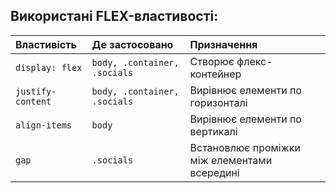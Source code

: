
## Використані FLEX-властивості:

| Властивість | Де застосовано     | Призначення                |
| :-------- | :------- | :------------------------- |
| `display: flex` | `body, .container, .socials` | Створює флекс-контейнер |
| `justify-content` | `body, .container, .socials` | Вирівнює елементи по горизонталі |
| `align-items` | `body` | Вирівнює елементи по вертикалі |
| `gap` | `.socials` | Встановлює проміжки між елементами всередині |
